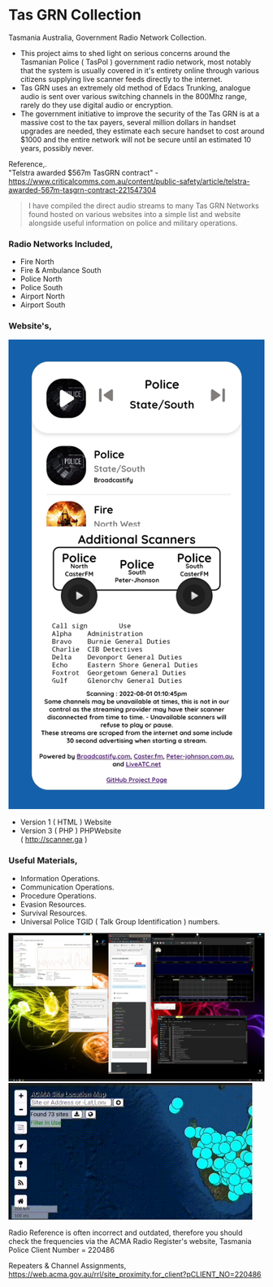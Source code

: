 # Tas GRN Collection
Tasmania Australia, Government Radio Network Collection.    
- This project aims to shed light on serious concerns around the Tasmanian Police ( TasPol ) government radio network, most notably that the system is usually covered in it's entirety online through various citizens supplying live scanner feeds directly to the internet.    
- Tas GRN uses an extremely old method of Edacs Trunking, analogue audio is sent over various switching channels in the 800Mhz range, rarely do they use digital audio or encryption.   
- The government initiative to improve the security of the Tas GRN is at a massive cost to the tax payers, several million dollars in handset upgrades are needed, they estimate each secure handset to cost around $1000 and the entire network will not be secure until an estimated 10 years,  possibly never.    
  
Reference,.  
"Telstra awarded $567m TasGRN contract" - https://www.criticalcomms.com.au/content/public-safety/article/telstra-awarded-567m-tasgrn-contract-221547304
   
   
  

> I have compiled the direct audio streams to many Tas GRN Networks found hosted on various websites into a simple list and website alongside useful information on police and military operations.    
    
### Radio Networks Included,      
- Fire North
- Fire & Ambulance South   
- Police North   
- Police South   
- Airport North
- Airport South   

   
### Website's,        
![screen](Screenshot_20220801_131116.jpg)      

- Version 1 ( HTML ) Website   
- Version 3 ( PHP ) PHPWebsite     
( http://scanner.ga )
   
### Useful Materials,   
- Information Operations.   
- Communication Operations.   
- Procedure Operations.   
- Evasion Resources.    
- Survival Resources.  
- Universal Police TGID ( Talk Group Identification ) numbers.   

![screen](RTL%20SDR.jpg)    
![screen](go.gif)         


Radio Reference is often incorrect and outdated, therefore you should check the frequencies via the ACMA Radio Register's website, 
Tasmania Police Client Number = 220486

Repeaters & Channel Assignments,
https://web.acma.gov.au/rrl/site_proximity.for_client?pCLIENT_NO=220486 
